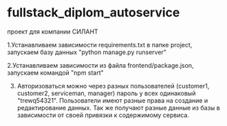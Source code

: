 # fullstack_diplom_autoservice

проект для компании СИЛАНТ

1.Устанавливаем зависимости requirements.txt  в папке project, запускаем базу данных "python manage.py runserver"

2.Устанавливаем зависимости из файла frontend/package.json, запускаем командой "npm start"

3. Авторизоваться можно через разных пользователей (customer1, customer2, serviceman, manager) пароль у всех одинаковый "trewq54321". 
Пользователи имеют разные права на создание и редактирование данных. Так же получают разные данные из базы в зависимости от своей привязки к содержимому сервиса.
